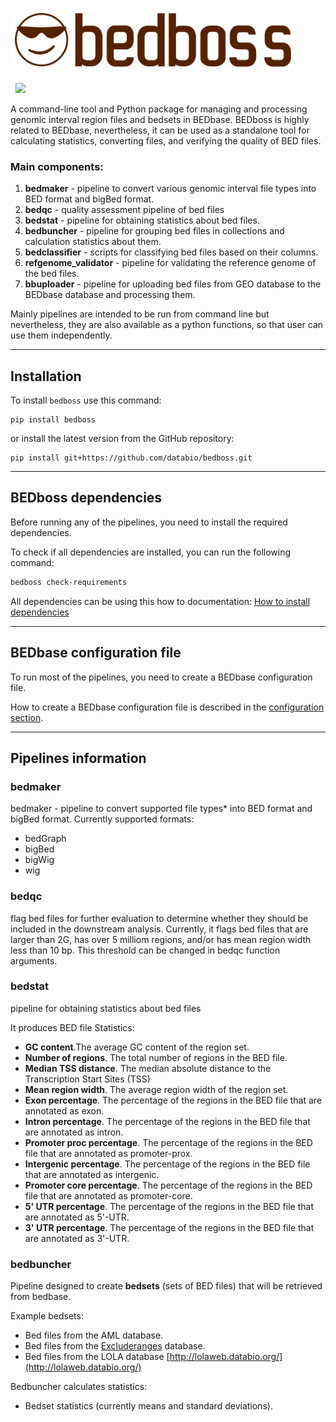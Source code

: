 <p align="center">
<h1><img align="center" src="img/bedboss_logo.svg" class="img-header" height="100"></h1>
</p>

<p align="center">

<a href="https://pep.databio.org/"><img src="https://pepkit.github.io/img/PEP-compatible-green.svg" alt=""></a>
<a href="https://pypi.org/project/bedboss/"><img src="https://img.shields.io/pypi/v/bedboss?color=%2334D058" alt=""></a>
<a href="https://github.com/databio/bedboss"><img src="https://img.shields.io/badge/source-github-354a75?logo=github"></a>
</p>


A command-line tool and Python package for managing and processing genomic interval region files and bedsets in BEDbase.
BEDboss is highly related to BEDbase, nevertheless, it can be used as a standalone tool for calculating statistics, converting files, and verifying the quality of BED files.

### Main components:

1) **bedmaker** - pipeline to convert various genomic interval file types into BED format and bigBed format. </br>
2) **bedqc** - quality assessment pipeline of bed files </br>
3) **bedstat** - pipeline for obtaining statistics about bed files. </br>
4) **bedbuncher** - pipeline for grouping bed files in collections and calculation statistics about them. </br>
5) **bedclassifier** - scripts for classifying bed files based on their columns. </br>
6) **refgenome_validator** - pipeline for validating the reference genome of the bed files. </br>
7) **bbuploader** - pipeline for uploading bed files from GEO database to the BEDbase database and processing them. </br>

Mainly pipelines are intended to be run from command line but nevertheless, 
they are also available as a python functions, so that user can use them independently.

---

## Installation
To install `bedboss` use this command: 
```
pip install bedboss
```
or install the latest version from the GitHub repository:
```
pip install git+https://github.com/databio/bedboss.git
```

---

## BEDboss dependencies
Before running any of the pipelines, you need to install the required dependencies.

To check if all dependencies are installed, you can run the following command:

```bash
bedboss check-requirements
```

All dependencies can be using this how to documentation: [How to install dependencies](./how-to-install-requirements.md)


---

## BEDbase configuration file

To run most of the pipelines, you need to create a BEDbase configuration file.

How to create a BEDbase configuration file is described in the [configuration section](./how-to-configure.md).


---

## Pipelines information

### bedmaker
bedmaker - pipeline to convert supported file types* into BED format and bigBed format. Currently supported formats:

- bedGraph
- bigBed
- bigWig
- wig

### bedqc
flag bed files for further evaluation to determine whether they should be included in the downstream analysis. 
Currently, it flags bed files that are larger than 2G, has over 5 milliom regions, and/or has mean region width less than 10 bp.
This threshold can be changed in bedqc function arguments.

### bedstat

pipeline for obtaining statistics about bed files

It produces BED file Statistics:

- **GC content**.The average GC content of the region set. 
- **Number of regions**. The total number of regions in the BED file. 
- **Median TSS distance**. The median absolute distance to the Transcription Start Sites (TSS)
- **Mean region width**. The average region width of the region set.
- **Exon percentage**.	The percentage of the regions in the BED file that are annotated as exon. 
- **Intron percentage**.	The percentage of the regions in the BED file that are annotated as intron.
- **Promoter proc percentage**.	The percentage of the regions in the BED file that are annotated as promoter-prox.
- **Intergenic percentage**. The percentage of the regions in the BED file that are annotated as intergenic.
- **Promoter core percentage**.	The percentage of the regions in the BED file that are annotated as promoter-core.
- **5' UTR percentage**. The percentage of the regions in the BED file that are annotated as 5'-UTR.
- **3' UTR percentage**. The percentage of the regions in the BED file that are annotated as 3'-UTR.

### bedbuncher

Pipeline designed to create **bedsets** (sets of BED files) that will be retrieved from bedbase.

Example bedsets:

- Bed files from the AML database.
- Bed files from the [Excluderanges](https://github.com/dozmorovlab/excluderanges#bedbase-data-download) database.
- Bed files from the LOLA database [http://lolaweb.databio.org/](http://lolaweb.databio.org/)

Bedbuncher calculates statistics:
- Bedset statistics (currently means and standard deviations).

